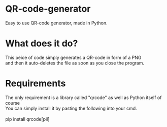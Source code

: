 # QR-code-generator
Easy to use QR-code generator, made in Python.

# What does it do?
This peice of code simply generates a QR-code in form of a PNG\
and then it auto-deletes the file as soon as you close the program.

# Requirements
The only requirement is a library called "qrcode" as well as Python itself of course\
You can simply install it by pasting the following into your cmd.\
\
pip install qrcode[pil]
